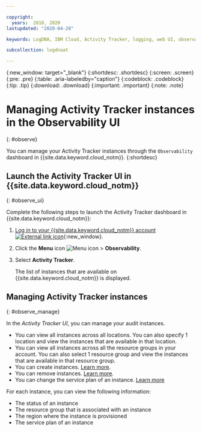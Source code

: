 ```yaml
---

copyright:
  years:  2018, 2020
lastupdated: "2020-04-28"

keywords: LogDNA, IBM Cloud, Activity Tracker, logging, web UI, observability

subcollection: logdnaat

---
```


{:new_window: target="_blank"}
{:shortdesc: .shortdesc}
{:screen: .screen}
{:pre: .pre}
{:table: .aria-labeledby="caption"}
{:codeblock: .codeblock}
{:tip: .tip}
{:download: .download}
{:important: .important}
{:note: .note}

# Managing Activity Tracker instances in the Observability UI
{: #observe}

You can manage your Activity Tracker instances through the `Observability` dashboard in {{site.data.keyword.cloud_notm}}.
{:shortdesc}



## Launch the Activity Tracker UI in {{site.data.keyword.cloud_notm}}
{: #observe_ui}

Complete the following steps to launch the Activity Tracker dashboard in {{site.data.keyword.cloud_notm}}:

1. [Log in to your {{site.data.keyword.cloud_notm}} account ![External link icon](../../icons/launch-glyph.svg "External link icon")](https://cloud.ibm.com/login){:new_window}.

2. Click the **Menu** icon ![Menu icon](../icons/icon_hamburger.svg) &gt; **Observability**. 

3. Select **Activity Tracker**. 

    The list of instances that are available on {{site.data.keyword.cloud_notm}} is displayed.


## Managing Activity Tracker instances
{: #observe_manage}

In the *Activity Tracker UI*, you can manage your audit instances. 
* You can view all instances across all locations. You can also specify 1 location and view the instances that are available in that location. 
* You can view all instances across all the resource groups in your account. You can also select 1 resource group and view the instances that are available in that resource group.
* You can create instances. [Learn more](/docs/Activity-Tracker-with-LogDNA?topic=logdnaat-provision).
* You can remove instances. [Learn more](/docs/Activity-Tracker-with-LogDNA?topic=logdnaat-remove).
* You can change the service plan of an instance. [Learn more](/docs/Activity-Tracker-with-LogDNA?topic=logdnaat-upgrade)

For each instance, you can view the following information:
* The status of an instance
* The resource group that is associated with an instance
* The region where the instance is provisioned
* The service plan of an instance








    

